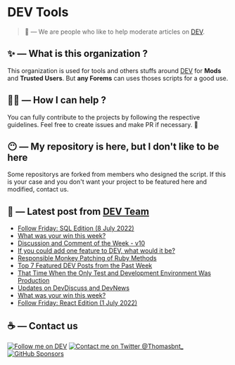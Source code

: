 # DEV Tools

> 🔧 — We are people who like to help moderate articles on [DEV](https://dev.to).

## ✨ — What is this organization ?

This organization is used for tools and others stuffs around [DEV](https://dev.to) for **Mods** and **Trusted Users**. But __any Forems__ can uses thoses scripts for a good use.


## 💪🏼 — How I can help ?

You can fully contribute to the projects by following the respective guidelines. Feel free to create issues and make PR if necessary. 🎉

## 😶 — My repository is here, but I don't like to be here

Some repositorys are forked from members who designed the script. If this is your case and you don't want your project to be featured here and modified, contact us.

## 📝 — Latest post from [DEV Team](https://dev.to/devteam)

<!-- BLOG-POST-LIST:START -->
- [Follow Friday: SQL Edition &lpar;8 July 2022&rpar;](https://dev.to/devteam/follow-friday-sql-edition-8-july-2022-4k2l)
- [What was your win this week?](https://dev.to/devteam/what-was-your-win-this-week-1h13)
- [Discussion and Comment of the Week - v10](https://dev.to/devteam/discussion-and-comment-of-the-week-v10-4n3d)
- [If you could add one feature to DEV, what would it be?](https://dev.to/devteam/if-you-could-add-one-feature-to-dev-what-would-it-be-i98)
- [Responsible Monkey Patching of Ruby Methods](https://dev.to/devteam/responsible-monkey-patching-of-ruby-methods-4590)
- [Top 7 Featured DEV Posts from the Past Week](https://dev.to/devteam/top-7-featured-dev-posts-from-the-past-week-3o6b)
- [That Time When the Only Test and Development Environment Was Production](https://dev.to/devteam/that-time-when-the-only-test-and-development-environment-was-production-1gnn)
- [Updates on DevDiscuss and DevNews](https://dev.to/devteam/updates-on-devdiscuss-and-devnews-39e4)
- [What was your win this week?](https://dev.to/devteam/what-was-your-win-this-week-1m8a)
- [Follow Friday: React Edition &lpar;1 July 2022&rpar;](https://dev.to/devteam/follow-friday-react-edition-1-july-2022-2kpa)
<!-- BLOG-POST-LIST:END -->


## ☕ — Contact us

[![Follow me on DEV](https://img.shields.io/badge/dev.to-%2308090A.svg?&style=for-the-badge&logo=dev.to&logoColor=white&alt=devto)](https://dev.to/thomasbnt)
[![Contact me on Twitter @Thomasbnt_](https://img.shields.io/badge/Contact%20me%20on%20Twitter-%231DA1F2.svg?&style=for-the-badge&logo=twitter&logoColor=white&alt=twitter)](https://twitter.com/messages/1142357270-1142357270?text=Hello,%20I%20contact%20you%20from%20devtotools%20&recipient_id=1142357270) [![GitHub Sponsors](https://img.shields.io/badge/Sponsor%20me-%23EA54AE.svg?&style=for-the-badge&logo=github-sponsors&logoColor=white)](https://github.com/sponsors/thomasbnt)


